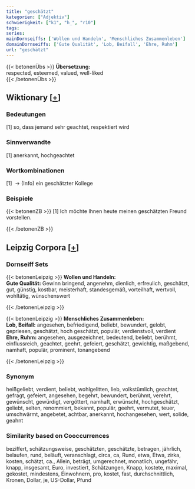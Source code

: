 ```yaml
---
title: "geschätzt"
kategorien: ["Adjektiv"]
schwierigkeit: ["k1", "h_", "r10"]
tags:
series:
mainDornseiffs: ['Wollen und Handeln', 'Menschliches Zusammenleben']
domainDornseiffs: ['Gute Qualität', 'Lob, Beifall', 'Ehre, Ruhm']
url: "geschätzt"
---
```


{{< betonenÜbs >}}
**Übersetzung:**  
respected, esteemed, valued, well-liked  
{{< /betonenÜbs >}}

## Wiktionary [[+](https://de.wiktionary.org/wiki/geschätzt)]

### Bedeutungen
[1] so, dass jemand sehr geachtet, respektiert wird  

### Sinnverwandte
[1] anerkannt, hochgeachtet  

### Wortkombinationen
[1]  -> (Info) ein geschätzter Kollege  

### Beispiele
{{< betonenZB >}}
[1] Ich möchte Ihnen heute meinen geschätzten Freund vorstellen.  

{{< /betonenZB >}}

## Leipzig Corpora [[+](https://corpora.uni-leipzig.de/en/res?word=geschätzt&corpusId=deu_newscrawl-public_2018)]

### Dornseiff Sets
{{< betonenLeipzig >}}
**Wollen und Handeln:**  
**Gute Qualität:** Gewinn bringend, angenehm, dienlich, erfreulich, geschätzt, gut, günstig, kostbar, meisterhaft, standesgemäß, vorteilhaft, wertvoll, wohltätig, wünschenswert  

{{< /betonenLeipzig >}}


{{< betonenLeipzig >}}
**Menschliches Zusammenleben:**  
**Lob, Beifall:** angesehen, befriedigend, beliebt, bewundert, gelobt, gepriesen, geschätzt, hoch geschätzt, populär, verdienstvoll, verdient  
**Ehre, Ruhm:** angesehen, ausgezeichnet, bedeutend, beliebt, berühmt, einflussreich, geachtet, geehrt, gefeiert, geschätzt, gewichtig, maßgebend, namhaft, populär, prominent, tonangebend  

{{< /betonenLeipzig >}}

### Synonym
heißgeliebt, verdient, beliebt, wohlgelitten, lieb, volkstümlich, geachtet, gefragt, gefeiert, angesehen, begehrt, bewundert, berühmt, verehrt, gewünscht, gewürdigt, vergöttert, namhaft, erwünscht, hochgeschätzt, geliebt, selten, renommiert, bekannt, populär, geehrt, vermutet, teuer, umschwärmt, angebetet, achtbar, anerkannt, hochangesehen, wert, solide, geahnt


### Similarity based on Cooccurrences
beziffert, schätzungsweise, geschätzten, geschätzte, betragen, jährlich, belaufen, rund, beläuft, veranschlagt, circa, ca, Rund, etwa, Etwa, zirka, kosten, schätzt, ca., Allein, beträgt, umgerechnet, monatlich, ungefähr, knapp, insgesamt, Euro, investiert, Schätzungen, Knapp, kostete, maximal, gekostet, mindestens, Einwohnern, pro, kostet, fast, durchschnittlich, Kronen, Dollar, je, US-Dollar, Pfund

